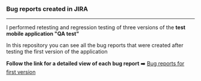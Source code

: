### **Bug reports created in JIRA**
___
I performed retesting and regression testing of three versions of the **test mobile application "QA test"**

In this repository you can see all the bug reports that were created after testing the first version of the application

**Follow the link for a detailed view of each bug report** ➡️
[Bug reports for first version](https://github.com/qasvitlana/BugReports_ForMobApp_V1/tree/main/BUG%20report%20app%20V1)
